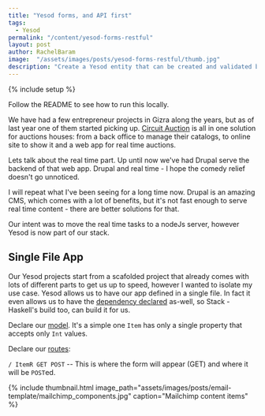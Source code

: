 ```yaml
---
title: "Yesod forms, and API first"
tags:
  - Yesod
permalink: "/content/yesod-forms-restful"
layout: post
author: RachelBaram
image:  "/assets/images/posts/yesod-forms-restful/thumb.jpg"
description: "Create a Yesod entity that can be created and validated by forms and RESTful using the same validations handlers."
---
```


{% include setup %}

Follow the README to see how to run this locally.

We have had a few entrepreneur projects in Gizra along the years, but as of last year one of them
started picking up. [Circuit Auction](http://www.circuitauction.com/) is all in one solution for auctions houses: from a back office to manage their catalogs, to online site to show it and a web app for real time
auctions.

Lets talk about the real time part. Up until now we've had Drupal serve the backend of that web app. Drupal and real time - I hope the comedy relief doesn't go unnoticed.

I will repeat what I've been seeing for a long time now. Drupal is an amazing CMS, which comes with a lot of benefits, but it's not fast enough to serve real time content - there are better solutions for that.

Our intent was to move the real time tasks to a nodeJs server, however Yesod is now part of our stack.

## Single File App

Our Yesod projects start from a scafolded project that already comes with lots of different parts to get
us up to speed, however I wanted to isolate my use case. Yesod allows us to have our app defined in a single file. In fact it even allows us to have the [dependency declared](https://github.com/Gizra/yesod-form-restful-example/blob/8863f70bba4ece37c2aa50ceb0a8e207c6189ebb/Item.hs#L2-L8) as-well, so Stack - Haskell's build too, can build it for us.

Declare our [model](https://github.com/Gizra/yesod-form-restful-example/blob/8863f70bba4ece37c2aa50ceb0a8e207c6189ebb/Item.hs#L36-L40). It's a simple one `Item` has only a single property that accepts only `Int` values.

Declare our [routes](https://github.com/Gizra/yesod-form-restful-example/blob/8863f70bba4ece37c2aa50ceb0a8e207c6189ebb/Item.hs#L43-L47):

`/ ItemR GET POST` -- This is where the form will appear (GET) and where it will be `POST`ed.




<!-- more -->

{% include thumbnail.html image_path="assets/images/posts/email-template/mailchimp_components.jpg" caption="Mailchimp content items" %}
